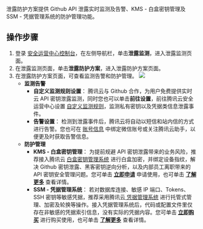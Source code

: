 泄露防护方案提供 Github API 泄露实时监测及告警、KMS - 白盒密钥管理及 SSM - 凭据管理系统的防护管理功能。
## 操作步骤
1. 登录 [安全运营中心控制台](https://console.cloud.tencent.com/ssav2/monitor/plan)，在左侧导航栏，单击**泄露监测**，进入泄露监测页面。
2. 在泄露监测页面，单击**泄露防护方案**，进入泄露防护方案页面。
3. 在泄露防护方案页面，可查看监测告警和防护管理。
![](https://main.qcloudimg.com/raw/b449862a496abcd5af9dae8289969330.png)
	- **监测告警**
		- **自定义监测规则设置**：
腾讯云与 Github 合作，为用户免费提供实时云 API 密钥泄露监测，同时您也可以单击**前往设置**，前往腾讯云安全运营中心设置 [自定义监测规则](https://console.cloud.tencent.com/ssav2/monitor/rule)，监测私有密钥以及凭据类信息泄露事件。
		- **告警设置**：
检测到泄露事件后，腾讯云将自动以短信和站内信的方式进行告警。您也可在 [账号信息](https://console.cloud.tencent.com/developer) 中绑定微信账号或关注腾讯云助手，以便更及时获取告警信息。
	- **防护管理**
		- **KMS - 白盒密钥管理**：
为提前规避 API 密钥泄露带来的业务风险，推荐接入腾讯云 [白盒密钥管理系统](https://console.cloud.tencent.com/kms2/whitebox) 进行白盒加密，并绑定设备指纹，解决 Github 密钥泄露、黑客密钥逆向分析，以及内部员工离职带来的 API 密钥安全管理问题。您可单击 **[立即申请](https://cloud.tencent.com/apply/p/dzoidihjxe6)** 申请使用，也可单击 **[了解更多](https://cloud.tencent.com/document/product/573/43178)** 查看详情。
		- **SSM - 凭据管理系统**：
若对数据库连接、敏感 IP 端口、Tokens、SSH 密钥等敏感凭据，推荐采用腾讯云[ 凭据管理系统](https://console.cloud.tencent.com/ssm) 进行托管式管理、加密及轮换等操作。接入凭据管理系统后，代码或配置文件里仅存在非敏感的凭据索引信息，没有实际的凭据内容。您可单击 **[立即购买](https://buy.cloud.tencent.com/ssm)** 进行购买使用，也可单击 **[了解更多](https://cloud.tencent.com/product/ssm)** 查看详情。
